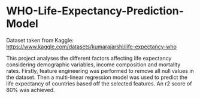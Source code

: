 # WHO-Life-Expectancy-Prediction-Model

Dataset taken from Kaggle: https://www.kaggle.com/datasets/kumarajarshi/life-expectancy-who

This project analyses the different factors affecting life expectancy considering demographic variables, income composition and mortality rates. Firstly, feature engineering was performed to remove all null values in the dataset. Then a multi-linear regression model was used to predict the life expectancy of countries based off the selected features. An r2 score of 80% was achieved.
